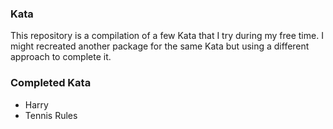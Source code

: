 ### Kata

This repository is a compilation of a few Kata that I try during my free time.
I might recreated another package for the same Kata but using a different approach to complete it.


### Completed Kata
 - Harry
 - Tennis Rules 
